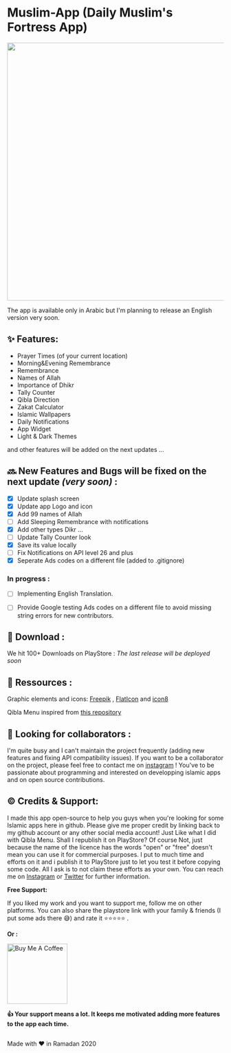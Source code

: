 # Muslim-App (Daily Muslim's Fortress App)

<p align="center">
  <img  src="Screenshots/promo.jpg" width="600px" >

The app is available only in Arabic but I'm planning to release an English version very soon.

## :sparkles: Features:

* Prayer Times (of your current location)
* Morning&Evening Remembrance
* Remembrance
* Names of Allah
* Importance of Dhikr
* Tally Counter
* Qibla Direction
* Zakat Calculator
* Islamic Wallpapers
* Daily Notifications
* App Widget
* Light & Dark Themes

and other features will be added on the next updates ...

## :soon: New Features and Bugs will be fixed on the next update _(very soon)_ :

- [x] Update splash screen
- [x] Update app Logo and icon
- [x] Add 99 names of Allah
- [ ] Add Sleeping Remembrance with notifications
- [x] Add other types Dikr ...
- [ ] Update Tally Counter look
- [x] Save its value locally
- [ ] Fix Notifications on API level 26 and plus
- [x] Seperate Ads codes on a different file (added to .gitignore)

### In progress : 
- [ ] Implementing English Translation.
- [ ] Provide Google testing Ads codes on a different file to avoid missing string errors for new contributors.


## :tada: Download : 

We hit 100+ Downloads on PlayStore :
*The last release will be deployed soon*

<!--
<p align="center">
 <a href='https://play.google.com/store/apps/details?id=com.choubapp.muslimapp&pcampaignid=pcampaignidMKT-Other-global-all-co-prtnr-py-PartBadge-Mar2515-1'><img alt='Get it on Google Play' src='https://play.google.com/intl/en_us/badges/static/images/badges/en_badge_web_generic.png'/ width="300px" heigh="100px" ></a>
-->


## :link: Ressources : 

Graphic elements and icons: [Freepik](freepik.com) , [FlatIcon](flaticon.com) and [icon8](icons8.com)

Qibla Menu inspired from [this repository](https://github.com/najamiqbal/kiblat-Campass-android) 

## :loudspeaker: Looking for collaborators :
I'm quite busy and I can't maintain the project frequently (adding new features and fixing API compatibility issues). If you want to be a collaborator on the project, please feel free to contact me on [instagram](https://www.instagram.com/choubari_/) ! You've to be passionate about programming and interested on developping islamic apps and on open source contributions.

## :copyright: Credits & Support:

I made this app open-source to help you guys when you're looking for some Islamic apps here in github. Please give me proper credit by linking back to my github account or any other social media account! Just Like what I did with Qibla Menu. Shall I republish it on PlayStore? Of course Not, just because the name of the licence has the words "open" or "free" doesn't mean you can use it for commercial purposes. I put to much time and efforts on it and i publish it to PlayStore just to let you test it before copying some code. All I ask is to not claim these efforts as your own. You can reach me on [Instagram](https://www.instagram.com/choubari_/) or [Twitter](https://twitter.com/choubari_) for further information.

**Free Support:**

If you liked my work and you want to support me, follow me on other platforms. You can also share the playstore link with your family & friends (I put some ads there :sweat_smile:) and rate it :star::star::star::star::star: .

**Or :**

<a href="https://www.buymeacoffee.com/choubari" target="_blank"><img src="https://cdn.buymeacoffee.com/buttons/lato-orange.png" alt="Buy Me A Coffee" width="140px" heigh="50px" ></a>


**:thumbsup: Your support means a lot. It keeps me motivated adding more features to the app each time.**





##

Made with :heart: in Ramadan 2020 
